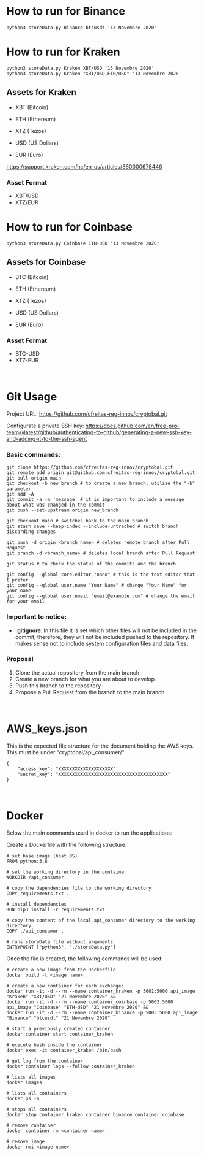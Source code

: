 # How to run for Binance
```
python3 storeData.py Binance btcusdt '13 Novembre 2020'
```

# How to run for Kraken
```
python3 storeData.py Kraken XBT/USD '13 Novembre 2020'
python3 storeData.py Kraken "XBT/USD,ETH/USD" '13 Novembre 2020'
```

## Assets for Kraken
- XBT (Bitcoin)
- ETH (Ethereum)
- XTZ (Tezos)

- USD (US Dollars)
- EUR (Euro)

https://support.kraken.com/hc/en-us/articles/360000678446

### Asset Format
- XBT/USD
- XTZ/EUR

# How to run for Coinbase
```
python3 storeData.py Coinbase ETH-USD '13 Novembre 2020'
```

## Assets for Coinbase
- BTC (Bitcoin)
- ETH (Ethereum)
- XTZ (Tezos)

- USD (US Dollars)
- EUR (Euro)

### Asset Format
- BTC-USD
- XTZ-EUR

<br>

# Git Usage
Project URL:
https://github.com/cfreitas-reg-innov/cryptobal.git

Configurate a private SSH key:
https://docs.github.com/en/free-pro-team@latest/github/authenticating-to-github/generating-a-new-ssh-key-and-adding-it-to-the-ssh-agent

### Basic commands:
```
git clone https://github.com/cfreitas-reg-innov/cryptobal.git
git remote add origin git@github.com:cfreitas-reg-innov/cryptobal.git
git pull origin main
git checkout -b new_branch # to create a new branch, utilize the "-b" parameter
git add -A
git commit -a -m 'message' # it is important to include a message about what was changed in the commit
git push --set-upstream origin new_branch

git checkout main # switches back to the main branch
git stash save --keep-index --include-untracked # switch branch discarding changes

git push -d origin <branch_name> # deletes remote branch after Pull Request
git branch -d <branch_name> # deletes local branch after Pull Request

git status # to check the status of the commits and the branch

git config --global core.editor "nano" # this is the text editor that I prefer
git config --global user.name "Your Name" # change "Your Name" for your name
git config --global user.email "email@example.com" # change the email for your email
```

### Important to notice:
- **.gitignore**: In this file it is set which other files will not be included in the commit, therefore, they will not be included pushed to the repository.
It makes sense not to include system configuration files and data files.

### Proposal
1. Clone the actual repository from the main branch
2. Create a new branch for what you are about to develop
3. Push this branch to the repository
4. Propose a Pull Request from the branch to the main branch

<br>

# AWS_keys.json
This is the expected file structure for the document holding the AWS keys. This must be under "cryptobal/api_consumer/"

```
{
    "access_key": "XXXXXXXXXXXXXXXXXXXX",
    "secret_key": "XXXXXXXXXXXXXXXXXXXXXXXXXXXXXXXXXXXXXXXX"
}
```

<br>

# Docker
Below the main commands used in docker to run the applications:

Create a Dockerfile with the following structure:
```
# set base image (host OS)
FROM python:3.8

# set the working directory in the container
WORKDIR /api_consumer

# copy the dependencies file to the working directory
COPY requirements.txt .

# install dependencies
RUN pip3 install -r requirements.txt

# copy the content of the local api_consumer directory to the working directory
COPY ./api_consumer .

# runs storeData file without arguments
ENTRYPOINT ["python3", "./storeData.py"]

```

Once the file is created, the following commands will be used:
```
# create a new image from the Dockerfile
docker build -t <image name> .

# create a new container for each exchange:
docker run -it -d --rm --name container_kraken -p 5001:5000 api_image "Kraken" "XBT/USD" "21 Novembre 2020" && 
docker run -it -d --rm --name container_coinbase -p 5002:5000 api_image "Coinbase" "ETH-USD" "21 Novembre 2020" && 
docker run -it -d --rm --name container_binance -p 5003:5000 api_image "Binance" "btcusdt" "21 Novembre 2020"

# start a previously created container
docker container start container_kraken

# execute bash inside the container
docker exec -it container_kraken /bin/bash

# get log from the container
docker container logs --follow container_kraken

# lists all images
docker images

# lists all containers
docker ps -a

# stops all containers
docker stop container_kraken container_binance container_coinbase

# remove container
docker container rm <container name>

# remove image
docker rmi <image name>
```